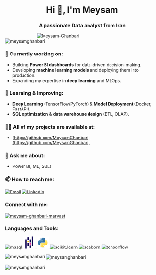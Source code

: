 <h1 align="center">Hi 👋, I'm Meysam</h1>
<h3 align="center">A passionate Data analyst from Iran</h3>

<img align="right" alt="Meysam-Ghanbari" width = "400" src="https://gifdb.com/images/high/animated-man-computer-coding-nae6mec378lsg1i3.gif">

<p align="left"> <img src="https://komarev.com/ghpvc/?username=meysamghanbari&label=Profile%20views&color=0e75b6&style=flat" alt="meysamghanbari" /> </p>

### 🔭 Currently working on:
- Building **Power BI dashboards** for data-driven decision-making.
- Developing **machine learning models** and deploying them into production.
- Expanding my expertise in **deep learning** and MLOps.

### 🌱 Learning & Improving:
- **Deep Learning** (TensorFlow/PyTorch) & **Model Deployment** (Docker, FastAPI).
- **SQL optimization** & **data warehouse design** (ETL, OLAP).

### 👨‍💻 All of my projects are available at:
- [https://github.com/MeysamGhanbari](https://github.com/MeysamGhanbari)

### 💬 Ask me about:
- Power BI, ML, SQL!

### 📫 How to reach me:
[![Email](https://img.shields.io/badge/Email-Your_Email-red?style=flat&logo=gmail)](mailto:meysamghanbari376@gmail.com)
[![LinkedIn](https://img.shields.io/badge/LinkedIn-Your_Profile-blue?style=flat&logo=linkedin)](https://linkedin.com/in/meysam-ghanbari-marvast)

<h3 align="left">Connect with me:</h3>
<p align="left">
<a href="https://linkedin.com/in/meysam-ghanbari-marvast" target="blank"><img align="center" src="https://raw.githubusercontent.com/rahuldkjain/github-profile-readme-generator/master/src/images/icons/Social/linked-in-alt.svg" alt="meysam-ghanbari-marvast" height="30" width="40" /></a>
</p>

<h3 align="left">Languages and Tools:</h3>
<p align="left"> <a href="https://www.microsoft.com/en-us/sql-server" target="_blank" rel="noreferrer"> <img src="https://www.svgrepo.com/show/303229/microsoft-sql-server-logo.svg" alt="mssql" width="40" height="40"/> </a> <a href="https://pandas.pydata.org/" target="_blank" rel="noreferrer"> <img src="https://raw.githubusercontent.com/devicons/devicon/2ae2a900d2f041da66e950e4d48052658d850630/icons/pandas/pandas-original.svg" alt="pandas" width="40" height="40"/> </a> <a href="https://www.python.org" target="_blank" rel="noreferrer"> <img src="https://raw.githubusercontent.com/devicons/devicon/master/icons/python/python-original.svg" alt="python" width="40" height="40"/> </a> <a href="https://scikit-learn.org/" target="_blank" rel="noreferrer"> <img src="https://upload.wikimedia.org/wikipedia/commons/0/05/Scikit_learn_logo_small.svg" alt="scikit_learn" width="40" height="40"/> </a> <a href="https://seaborn.pydata.org/" target="_blank" rel="noreferrer"> <img src="https://seaborn.pydata.org/_images/logo-mark-lightbg.svg" alt="seaborn" width="40" height="40"/> </a> <a href="https://www.tensorflow.org" target="_blank" rel="noreferrer"> <img src="https://www.vectorlogo.zone/logos/tensorflow/tensorflow-icon.svg" alt="tensorflow" width="40" height="40"/> </a> </p>

<p><img align="left" src="https://github-readme-stats.vercel.app/api/top-langs?username=meysamghanbari&show_icons=true&locale=en&layout=compact" alt="meysamghanbari" /></p>

<p>&nbsp;<img align="center" src="https://github-readme-stats.vercel.app/api?username=meysamghanbari&show_icons=true&locale=en" alt="meysamghanbari" /></p>

<p><img align="center" src="https://github-readme-streak-stats.herokuapp.com/?user=meysamghanbari&" alt="meysamghanbari" /></p>
